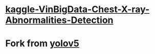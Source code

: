 # [kaggle-VinBigData-Chest-X-ray-Abnormalities-Detection](https://www.kaggle.com/c/vinbigdata-chest-xray-abnormalities-detection/overview)

# Fork from [yolov5](https://github.com/ultralytics/yolov5/tree/v4.0)